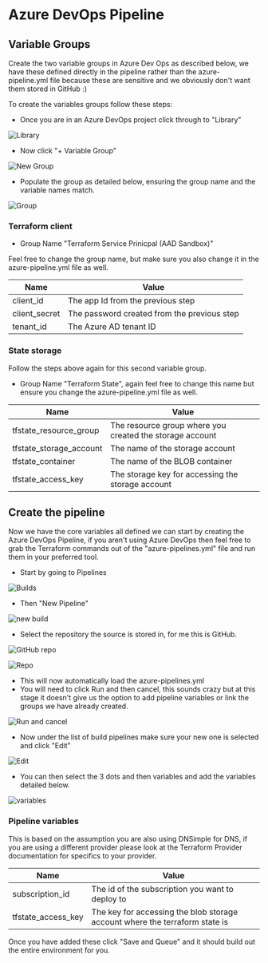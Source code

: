 # Azure DevOps Pipeline

## Variable Groups

Create the two variable groups in Azure Dev Ops as described below, we have these defined directly in the pipeline rather than the azure-pipeline.yml file because these are sensitive and we obviously don't want them stored in GitHub :)

To create the variables groups follow these steps:

- Once you are in an Azure DevOps project click through to "Library"

![Library](/docs/images/library.png)

- Now click "+ Variable Group"

![New Group](/docs/images/newgroup.png)

- Populate the group as detailed below, ensuring the group name and the variable names match.

![Group](/docs/images/group.png)

### Terraform client

- Group Name "Terraform Service Prinicpal (AAD Sandbox)"

Feel free to change the group name, but make sure you also change it in the azure-pipeline.yml file as well.

| Name          | Value                                       |
| ------------- | ------------------------------------------- |
| client_id     | The app Id from the previous step           |
| client_secret | The password created from the previous step |
| tenant_id     | The Azure AD tenant ID                      |

### State storage

Follow the steps above again for this second variable group.

- Group Name "Terraform State", again feel free to change this name but ensure you change the azure-pipeline.yml file as well.

| Name                       | Value                                                    |
| -------------------------- | -------------------------------------------------------- |
| tfstate_resource_group     | The resource group where you created the storage account |
| tfstate_storage_account    | The name of the storage account                          |
| tfstate_container          | The name of the BLOB container                           |
| tfstate_access_key         | The storage key for accessing the storage account        |


## Create the pipeline

Now we have the core variables all defined we can start by creating the Azure DevOps Pipeline, if you aren't using Azure DevOps then feel free to grab the Terraform commands out of the "azure-pipelines.yml" file and run them in your preferred tool.

- Start by going to Pipelines

![Builds](/docs/images/build.png)

- Then "New Pipeline"

![new build](/docs/images/newbuild.png)

- Select the repository the source is stored in, for me this is GitHub.

![GitHub repo](/docs/images/github.png)

![Repo](/docs/images/repo.png)

- This will now automatically load the azure-pipelines.yml
- You will need to click Run and then cancel, this sounds crazy but at this stage it doesn't give us the option to add pipeline variables or link the groups we have already created.

![Run and cancel](/docs/images/run.png)

- Now under the list of build pipelines make sure your new one is selected and click "Edit"

![Edit](/docs/images/edit.png)

- You can then select the 3 dots and then variables and add the variables detailed below.

![variables](/docs/images/dots.png)

### Pipeline variables

This is based on the assumption you are also using DNSimple for DNS, if you are using a different provider please look at the Terraform Provider documentation for specifics to your provider.

| Name                | Value                                                                       |
| ------------------- | --------------------------------------------------------------------------- |
| subscription_id     | The id of the subscription you want to deploy to                            |
| tfstate_access_key  | The key for accessing the blob storage account where the terraform state is |

Once you have added these click "Save and Queue" and it should build out the entire environment for you.
